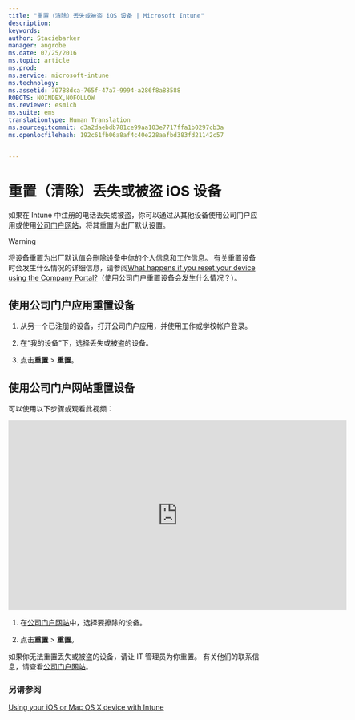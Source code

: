 ```yaml
---
title: "重置（清除）丢失或被盗 iOS 设备 | Microsoft Intune"
description: 
keywords: 
author: Staciebarker
manager: angrobe
ms.date: 07/25/2016
ms.topic: article
ms.prod: 
ms.service: microsoft-intune
ms.technology: 
ms.assetid: 70788dca-765f-47a7-9994-a286f8a88588
ROBOTS: NOINDEX,NOFOLLOW
ms.reviewer: esmich
ms.suite: ems
translationtype: Human Translation
ms.sourcegitcommit: d3a2daebdb781ce99aa103e7717ffa1b0297cb3a
ms.openlocfilehash: 192c61fb06a8af4c40e228aafbd383fd21142c57


---
```



# 重置（清除）丢失或被盗 iOS 设备

如果在 Intune 中注册的电话丢失或被盗，你可以通过从其他设备使用公司门户应用或使用[公司门户网站](http://portal.manage.microsoft.com)，将其重置为出厂默认设置。

> [!WARNING]
> 将设备重置为出厂默认值会删除设备中你的个人信息和工作信息。 有关重置设备时会发生什么情况的详细信息，请参阅[What happens if you reset your device using the Company Portal?](what-happens-if-you-reset-your-device-using-the-company-portal-ios.md)（使用公司门户重置设备会发生什么情况？）。

## 使用公司门户应用重置设备

1.  从另一个已注册的设备，打开公司门户应用，并使用工作或学校帐户登录。

2.  在“我的设备”下，选择丢失或被盗的设备。

3.  点击**重置** &gt; **重置**。

## 使用公司门户网站重置设备

可以使用以下步骤或观看此视频：

<iframe width="675" height="379" src="https://www.youtube.com/embed/3rrXe8XmtgU" frameborder="0" allowfullscreen></iframe>

1.  在[公司门户网站](http://portal.manage.microsoft.com)中，选择要擦除的设备。

2.  点击**重置** &gt; **重置**。

如果你无法重置丢失或被盗的设备，请让 IT 管理员为你重置。 有关他们的联系信息，请查看[公司门户网站](http://portal.manage.microsoft.com)。

### 另请参阅
[Using your iOS or Mac OS X device with Intune](using-your-ios-or-mac-os-x-device-with-intune.md)



<!--HONumber=Aug16_HO4-->


